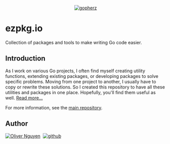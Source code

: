 <div align="center">

[![gopherz](https://ezpkg.io/_/cover.svg)](https://ezpkg.io)

</div>

# ezpkg.io

Collection of packages and tools to make writing Go code easier.

## Introduction

As I work on various Go projects, I often find myself creating utility functions, extending existing packages, or developing packages to solve specific problems. Moving from one project to another, I usually have to copy or rewrite these solutions. So I created this repository to have all these utilities and packages in one place. Hopefully, you'll find them useful as well. [Read more...](https://olivernguyen.io/w/ezpkg)

For more information, see the [main repository](https://github.com/ezpkg/ezpkg).

## Author

[![Oliver Nguyen](https://olivernguyen.io/_/badge.svg)](https://olivernguyen.io)&nbsp;&nbsp;[![github](https://img.shields.io/badge/GitHub-100000?style=for-the-badge&logo=github&logoColor=white)](https://github.com/iOliverNguyen)
